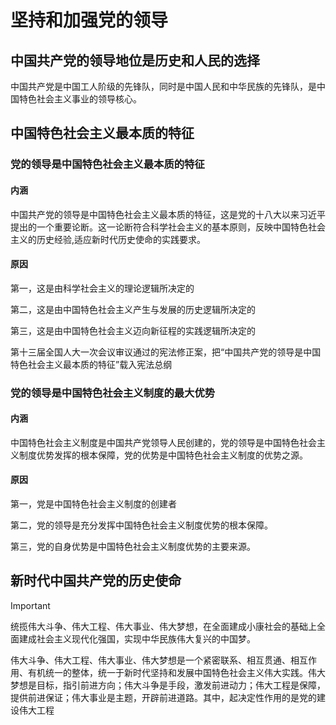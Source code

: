 # 坚持和加强党的领导

## 中国共产党的领导地位是历史和人民的选择 

中国共产党是中国工人阶级的先锋队，同时是中国人民和中华民族的先锋队，是中国特色社会主义事业的领导核心。

## 中国特色社会主义最本质的特征 

### 党的领导是中国特色社会主义最本质的特征

#### 内涵

中国共产党的领导是中国特色社会主义最本质的特征，这是党的十八大以来习近平提出的一个重要论断。这一论断符合科学社会主义的基本原则，反映中国特色社会主义的历史经验,适应新时代历史使命的实践要求。

#### 原因

第一，这是由科学社会主义的理论逻辑所决定的

第二，这是由中国特色社会主义产生与发展的历史逻辑所决定的

第三，这是由中国特色社会主义迈向新征程的实践逻辑所决定的

第十三届全国人大一次会议审议通过的宪法修正案，把“中国共产党的领导是中国特色社会主义最本质的特征”载入宪法总纲

### 党的领导是中国特色社会主义制度的最大优势

#### 内涵

中国特色社会主义制度是中国共产党领导人民创建的，党的领导是中国特色社会主义制度优势发挥的根本保障，党的优势是中国特色社会主义制度的优势之源。

#### 原因

第一，党是中国特色社会主义制度的创建者

第二，党的领导是充分发挥中国特色社会主义制度优势的根本保障。

第三，党的自身优势是中国特色社会主义制度优势的主要来源。

## 新时代中国共产党的历史使命 

> [!important]
>
> 统揽伟大斗争、伟大工程、伟大事业、伟大梦想，在全面建成小康社会的基础上全面建成社会主义现代化强国，实现中华民族伟大复兴的中国梦。

伟大斗争、伟大工程、伟大事业、伟大梦想是一个紧密联系、相互贯通、相互作用、有机统一的整体，统一于新时代坚持和发展中国特色社会主义伟大实践。伟大梦想是目标，指引前进方向；伟大斗争是手段，激发前进动力；伟大工程是保障，提供前进保证；伟大事业是主题，开辟前进道路。其中，起决定性作用的是党的建设伟大工程